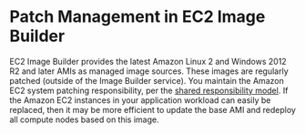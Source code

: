 # Patch Management in EC2 Image Builder<a name="vulnerability-analysis-and-management"></a>

EC2 Image Builder provides the latest Amazon Linux 2 and Windows 2012 R2 and later AMIs as managed image sources\. These images are regularly patched \(outside of the Image Builder service\)\. You maintain the Amazon EC2 system patching responsibility, per the [shared responsibility model](http://aws.amazon.com/compliance/shared-responsibility-model/)\. If the Amazon EC2 instances in your application workload can easily be replaced, then it may be more efficient to update the base AMI and redeploy all compute nodes based on this image\. 
